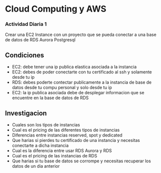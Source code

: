# Cloud Computing y AWS
### Actividad Diaria 1

Crear una EC2 Instance con un proyecto que se pueda conectar a una base de datos de RDS Aurora Postgresql

## Condiciones
- EC2: debe tener una ip publica elastica asociada a la instancia
- EC2: debes de poder conectarte con tu certificado al ssh y solamente desde tu ip
- RDS: debes poderte contectar publicamente a la instancia de base de datos desde tu compu personal y solo desde tu ip
- EC2: la ip publica asociada debe de desplegar informacion que se encuentre en la base de datos de RDS


## Investigacion
- Cuales son los tipos de instancias
- Cual es el pricing de las diferentes tipos de instancias
- Diferencias entre instancias reserved, spot y dedicated
- Que harias si pierdes tu certificado de una instancia y necesitas conectarte a dicha instancia
- Cual es la diferencia entre usar RDS Aurora y RDS
- Cual es el pricing de las instancias de RDS
- Que harias si tu base de datos se corrompe y necesitas recuperar los datos de un dia anterior 
